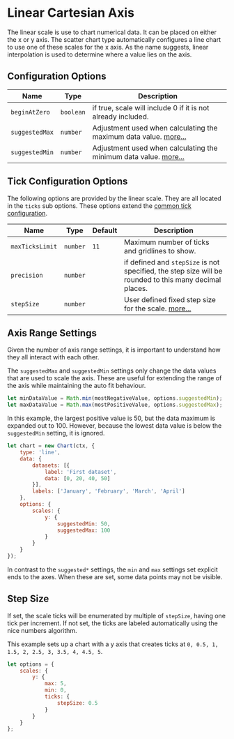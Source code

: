 # Linear Cartesian Axis

The linear scale is use to chart numerical data. It can be placed on either the x or y axis. The scatter chart type automatically configures a line chart to use one of these scales for the x axis. As the name suggests, linear interpolation is used to determine where a value lies on the axis.

## Configuration Options

| Name | Type | Description
| ---- | ---- | -----------
| `beginAtZero` | `boolean` | if true, scale will include 0 if it is not already included.
| `suggestedMax` | `number` | Adjustment used when calculating the maximum data value. [more...](#axis-range-settings)
| `suggestedMin` | `number` | Adjustment used when calculating the minimum data value. [more...](#axis-range-settings)

## Tick Configuration Options

The following options are provided by the linear scale. They are all located in the `ticks` sub options. These options extend the [common tick configuration](README.md#tick-configuration).

| Name | Type | Default | Description
| ---- | ---- | ------- | -----------
| `maxTicksLimit` | `number` | `11` | Maximum number of ticks and gridlines to show.
| `precision` | `number` | | if defined and `stepSize` is not specified, the step size will be rounded to this many decimal places.
| `stepSize` | `number` | | User defined fixed step size for the scale. [more...](#step-size)

## Axis Range Settings

Given the number of axis range settings, it is important to understand how they all interact with each other.

The `suggestedMax` and `suggestedMin` settings only change the data values that are used to scale the axis. These are useful for extending the range of the axis while maintaining the auto fit behaviour.

```javascript
let minDataValue = Math.min(mostNegativeValue, options.suggestedMin);
let maxDataValue = Math.max(mostPositiveValue, options.suggestedMax);
```

In this example, the largest positive value is 50, but the data maximum is expanded out to 100. However, because the lowest data value is below the `suggestedMin` setting, it is ignored.

```javascript
let chart = new Chart(ctx, {
    type: 'line',
    data: {
        datasets: [{
            label: 'First dataset',
            data: [0, 20, 40, 50]
        }],
        labels: ['January', 'February', 'March', 'April']
    },
    options: {
        scales: {
            y: {
                suggestedMin: 50,
                suggestedMax: 100
            }
        }
    }
});
```

In contrast to the `suggested*` settings, the `min` and `max` settings set explicit ends to the axes. When these are set, some data points may not be visible.

## Step Size

If set, the scale ticks will be enumerated by multiple of `stepSize`, having one tick per increment. If not set, the ticks are labeled automatically using the nice numbers algorithm.

This example sets up a chart with a y axis that creates ticks at `0, 0.5, 1, 1.5, 2, 2.5, 3, 3.5, 4, 4.5, 5`.

```javascript
let options = {
    scales: {
        y: {
            max: 5,
            min: 0,
            ticks: {
                stepSize: 0.5
            }
        }
    }
};
```
